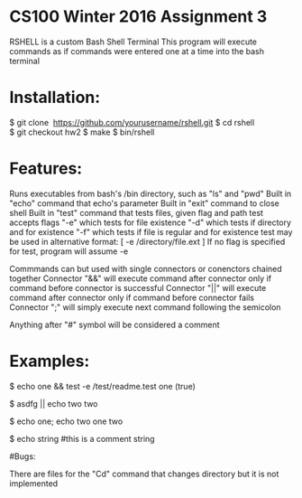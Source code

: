 # CS100 Winter 2016 Assignment 3


RSHELL is a custom Bash Shell Terminal
This program will execute commands as if commands were entered one
at a time into the bash terminal


# Installation:

$ git clone  https://github.com/yourusername/rshell.git
$ cd rshell
$ git checkout hw2
$ make
$ bin/rshell


# Features:
	
Runs executables from bash's /bin directory, such as "ls" and "pwd"
Built in "echo" command that echo's parameter
Built in "exit" command to close shell
Built in "test" command that tests files, given flag and path
test accepts flags "-e" which tests for file existence
		   "-d" which tests if directory and for existence
		   "-f" which tests if file is regular and for existence
test may be used in alternative format: [ -e /directory/file.ext ]
If no flag is specified for test, program will assume -e

Commmands can but used with single connectors or conenctors chained together
Connector "&&" will execute command after connector only if command before connector is successful
Connector "||" will execute command after connector only if command before connector fails
Connector ";" will simply execute next command following the semicolon

Anything after "#" symbol will be considered a comment


# Examples:

$ echo one && test -e /test/readme.test
one
(true)

$ asdfg || echo two
two

$ echo one; echo two
one
two

$ echo string #this is a comment
string


#Bugs:

There are files for the "Cd" command that changes directory but it is not implemented



